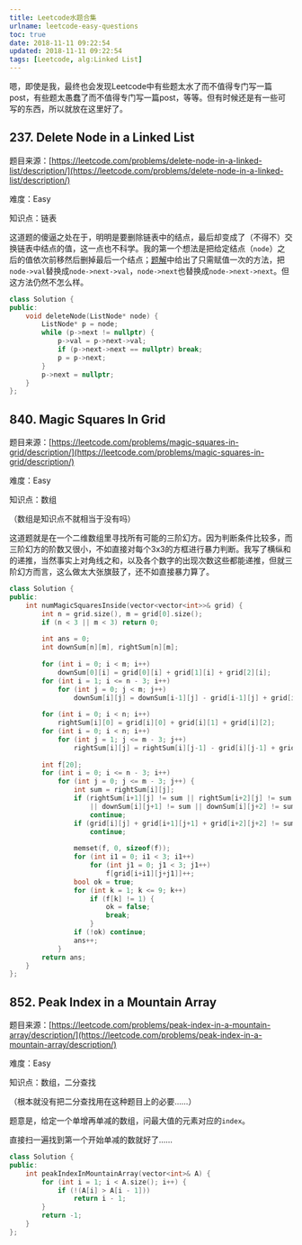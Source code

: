 ```yaml
---
title: Leetcode水题合集
urlname: leetcode-easy-questions
toc: true
date: 2018-11-11 09:22:54
updated: 2018-11-11 09:22:54
tags: [Leetcode, alg:Linked List]
---
```


嗯，即使是我，最终也会发现Leetcode中有些题太水了而不值得专门写一篇post，有些题太愚蠢了而不值得专门写一篇post，等等。但有时候还是有一些可写的东西，所以就放在这里好了。

## 237. Delete Node in a Linked List

题目来源：[https://leetcode.com/problems/delete-node-in-a-linked-list/description/](https://leetcode.com/problems/delete-node-in-a-linked-list/description/)

难度：Easy

知识点：链表

这道题的傻逼之处在于，明明是要删除链表中的结点，最后却变成了（不得不）交换链表中结点的值，这一点也不科学。我的第一个想法是把给定结点（`node`）之后的值依次前移然后删掉最后一个结点；[题解](https://leetcode.com/articles/delete-node-linked-list/)中给出了只需赋值一次的方法，把`node->val`替换成`node->next->val`，`node->next`也替换成`node->next->next`。但这方法仍然不怎么样。

```cpp
class Solution {
public:
    void deleteNode(ListNode* node) {
        ListNode* p = node;
        while (p->next != nullptr) {
            p->val = p->next->val;
            if (p->next->next == nullptr) break;
            p = p->next;
        }
        p->next = nullptr;
    }
};
```

## 840. Magic Squares In Grid

题目来源：[https://leetcode.com/problems/magic-squares-in-grid/description/](https://leetcode.com/problems/magic-squares-in-grid/description/)

难度：Easy

知识点：数组

（数组是知识点不就相当于没有吗）

这道题就是在一个二维数组里寻找所有可能的三阶幻方。因为判断条件比较多，而三阶幻方的阶数又很小，不如直接对每个3x3的方框进行暴力判断。我写了横纵和的递推，当然事实上对角线之和，以及各个数字的出现次数这些都能递推，但就三阶幻方而言，这么做太大张旗鼓了，还不如直接暴力算了。

```cpp
class Solution {
public:
    int numMagicSquaresInside(vector<vector<int>>& grid) {
        int n = grid.size(), m = grid[0].size();
        if (n < 3 || m < 3) return 0;
        
        int ans = 0;
        int downSum[n][m], rightSum[n][m];
        
        for (int i = 0; i < m; i++)
            downSum[0][i] = grid[0][i] + grid[1][i] + grid[2][i];
        for (int i = 1; i <= n - 3; i++)
            for (int j = 0; j < m; j++)
                downSum[i][j] = downSum[i-1][j] - grid[i-1][j] + grid[i+2][j];
        
        for (int i = 0; i < n; i++)
            rightSum[i][0] = grid[i][0] + grid[i][1] + grid[i][2];
        for (int i = 0; i < n; i++)
            for (int j = 1; j <= m - 3; j++)
                rightSum[i][j] = rightSum[i][j-1] - grid[i][j-1] + grid[i][j+2];
        
        int f[20];
        for (int i = 0; i <= n - 3; i++)
            for (int j = 0; j <= m - 3; j++) {
                int sum = rightSum[i][j];
                if (rightSum[i+1][j] != sum || rightSum[i+2][j] != sum || downSum[i][j] != sum 
                    || downSum[i][j+1] != sum || downSum[i][j+2] != sum)
                    continue;
                if (grid[i][j] + grid[i+1][j+1] + grid[i+2][j+2] != sum || grid[i+2][j] + grid[i+1][j+1] + grid[i][j+2] != sum)
                    continue;
                
                memset(f, 0, sizeof(f));
                for (int i1 = 0; i1 < 3; i1++)
                    for (int j1 = 0; j1 < 3; j1++)
                        f[grid[i+i1][j+j1]]++;
                bool ok = true;
                for (int k = 1; k <= 9; k++)
                    if (f[k] != 1) {
                        ok = false;
                        break;
                    }
                if (!ok) continue;
                ans++;
            }
        return ans;
    }
};
```

## 852. Peak Index in a Mountain Array

题目来源：[https://leetcode.com/problems/peak-index-in-a-mountain-array/description/](https://leetcode.com/problems/peak-index-in-a-mountain-array/description/)

难度：Easy

知识点：数组，二分查找

（根本就没有把二分查找用在这种题目上的必要……）

题意是，给定一个单增再单减的数组，问最大值的元素对应的`index`。

直接扫一遍找到第一个开始单减的数就好了……

```cpp
class Solution {
public:
    int peakIndexInMountainArray(vector<int>& A) {
        for (int i = 1; i < A.size(); i++) {
            if (!(A[i] > A[i - 1]))
                return i - 1;
        }
        return -1;
    }
};
```
